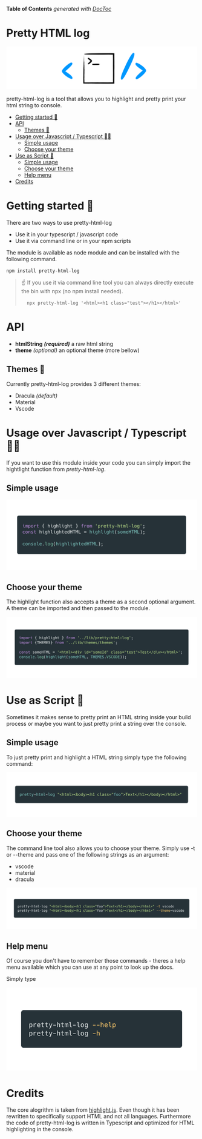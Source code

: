 <!-- START doctoc generated TOC please keep comment here to allow auto update -->
<!-- DON'T EDIT THIS SECTION, INSTEAD RE-RUN doctoc TO UPDATE -->

**Table of Contents** _generated with [DocToc](https://github.com/thlorenz/doctoc)_

<!-- END doctoc generated TOC please keep comment here to allow auto update -->

# Pretty HTML log

![Logo](https://raw.githubusercontent.com/kreuzerk/pretty-html-log/master/src/assets/phl-logo-white.png)

pretty-html-log is a tool that allows you to highlight and pretty print your html string to console.

- [Getting started 🚀](#getting-started-)
- [API](#api)
  - [Themes 🎨](#themes-)
- [Usage over Javascript / Typescript 👨‍💻](#usage-over-javascript--typescript-%E2%80%8D)
  - [Simple usage](#simple-usage)
  - [Choose your theme](#choose-your-theme)
- [Use as Script 📜](#use-as-script-)
  - [Simple usage](#simple-usage-1)
  - [Choose your theme](#choose-your-theme-1)
  - [Help menu](#help-menu)
- [Credits](#credits)

# Getting started 🚀

There are two ways to use pretty-html-log

- Use it in your typescript / javascript code
- Use it via command line or in your npm scripts

The module is available as node module and can
be installed with the following command.

```
npm install pretty-html-log
```

> ☝️ If you use it via command line tool you can always directly execute
> the bin with npx (no npm install needed).
>
>       npx pretty-html-log '<html><h1 class="test"></h1></html>'

# API

- **htmlString** **_(required)_** a raw html string
- **theme** _(optional)_ an optional theme (more bellow)

## Themes 🎨

Currently pretty-html-log provides 3 different themes:

- Dracula _(default)_
- Material
- Vscode

# Usage over Javascript / Typescript 👨‍💻

If you want to use this module inside your code you can simply import the hightlight function from
_pretty-html-log_.

## Simple usage

![](https://raw.githubusercontent.com/kreuzerk/pretty-html-log/master/src/assets/phl-simple-usage.png)

## Choose your theme

The highlight function also accepts a theme as a second optional argument.
A theme can be imported and then passed to the module.

![](https://raw.githubusercontent.com/kreuzerk/pretty-html-log/master/src/assets/phl-theme-usage.png)

# Use as Script 📜

Sometimes it makes sense to pretty print an HTML string inside your build process
or maybe you want to just pretty print a string over the console.

## Simple usage

To just pretty print and highlight a HTML string simply type the following command:

![](https://raw.githubusercontent.com/kreuzerk/pretty-html-log/master/src/assets/phl-simple-script-usage.png)

## Choose your theme

The command line tool also allows you to choose your theme. Simply use -t or --theme and pass
one of the following strings as an argument:

- vscode
- material
- dracula

![](https://raw.githubusercontent.com/kreuzerk/pretty-html-log/master/src/assets/phl-theme-usage-script.png)

## Help menu

Of course you don't have to remember those commands - theres a help menu available which you
can use at any point to look up the docs.

Simply type

![](https://raw.githubusercontent.com/kreuzerk/pretty-html-log/master/src/assets/phl-script-help.png)

# Credits

The core alogrithm is taken from [highlight.js](https://github.com/highlightjs/highlight.js).
Even though it has been rewritten to specifically support HTML and not all languages.
Furthermore the code of pretty-html-log is written in Typescript and optimized for HTML highlighting in the console.
